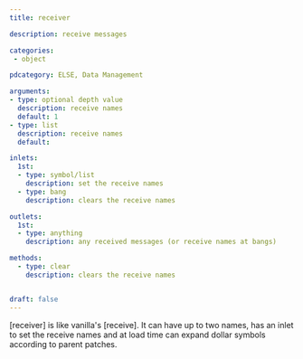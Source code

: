 ```yaml
---
title: receiver

description: receive messages

categories:
 - object

pdcategory: ELSE, Data Management

arguments:
- type: optional depth value 
  description: receive names
  default: 1
- type: list
  description: receive names
  default:

inlets:
  1st:
  - type: symbol/list
    description: set the receive names
  - type: bang
    description: clears the receive names

outlets:
  1st:
  - type: anything
    description: any received messages (or receive names at bangs)

methods:
  - type: clear
    description: clears the receive names


draft: false
---
```


[receiver] is like vanilla's [receive]. It can have up to two names, has an inlet to set the receive names and at load time can expand dollar symbols according to parent patches.